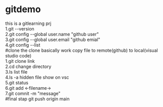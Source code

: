 # gitdemo
this is a gitlearning prj
<br>
1.git --version<br>
2.git config --global user.name "github user"<br>
3.git config --global user.email "github emial"<br>
4.git config --list <br>
#clone
the clone basically work copy file to remote(github) to local(visual studio code)<br>
1.git clone link<br>
2.cd change directory<br>
3.ls list file<br>
4.ls -a hidden file show on vsc<br>
5.git status<br>
6.git add <-filename-><br>
7.git comnit -m "message"<br>
#final stap
git push origin main
